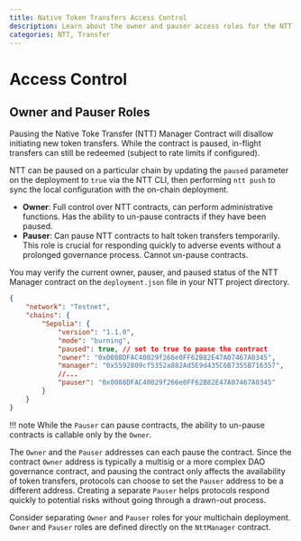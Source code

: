 ```yaml
---
title: Native Token Transfers Access Control
description: Learn about the owner and pauser access roles for the NTT manager contract, which can be used to pause and un-pause token transfers.
categories: NTT, Transfer
---
```


# Access Control

## Owner and Pauser Roles

Pausing the Native Toke Transfer (NTT) Manager Contract will disallow initiating new token transfers. While the contract is paused, in-flight transfers can still be redeemed (subject to rate limits if configured).

NTT can be paused on a particular chain by updating the `paused` parameter on the deployment to `true` via the NTT CLI, then performing `ntt push` to sync the local configuration with the on-chain deployment.

- **Owner**: Full control over NTT contracts, can perform administrative functions. Has the ability to un-pause contracts if they have been paused.
- **Pauser**: Can pause NTT contracts to halt token transfers temporarily. This role is crucial for responding quickly to adverse events without a prolonged governance process. Cannot un-pause contracts.

You may verify the current owner, pauser, and paused status of the NTT Manager contract on the `deployment.json` file in your NTT project directory.

```json
{
    "network": "Testnet",
    "chains": {
        "Sepolia": {
            "version": "1.1.0",
            "mode": "burning",
            "paused": true, // set to true to pause the contract
            "owner": "0x0088DFAC40029f266e0FF62B82E47A07467A0345",
            "manager": "0x5592809cf5352a882Ad5E9d435C6B7355B716357",
            //...
            "pauser": "0x0088DFAC40029f266e0FF62B82E47A07467A0345"
        }
    }
}
```

!!! note
    While the `Pauser` can pause contracts, the ability to un-pause contracts is callable only by the `Owner`.

The `Owner` and the `Pauser` addresses can each pause the contract. Since the contract `Owner` address is typically a multisig or a more complex DAO governance contract, and pausing the contract only affects the availability of token transfers, protocols can choose to set the `Pauser` address to be a different address. Creating a separate `Pauser` helps protocols respond quickly to potential risks without going through a drawn-out process.

Consider separating `Owner` and `Pauser` roles for your multichain deployment. `Owner` and `Pauser` roles are defined directly on the `NttManager` contract.